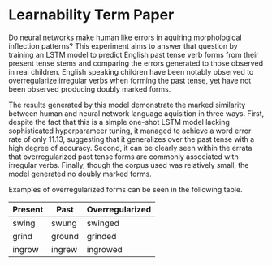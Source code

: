 # Learnability Term Paper

Do neural networks make human like errors in aquiring morphological
inflection patterns? This experiment aims to answer that question by
training an LSTM model to predict English past tense verb forms from
their present tense stems and comparing the errors generated to
those observed in real children. English speaking children have been
notably observed to overregularize irregular verbs when forming the
past tense, yet have not been observed producing doubly marked forms.

The results generated by this model demonstrate the marked similarity
between human and neural network language aquisition in three ways.
First, despite the fact that this is a simple one-shot LSTM model
lacking sophisticated hyperparameer tuning, it managed to achieve a
word error rate of only 11.13, suggesting that it generalizes over 
the past tense with a high degree of accuracy. Second, it can be
clearly seen within the errata that overregularized past tense forms
are commonly associated with irregular verbs. Finally, though the
corpus used was relatively small, the model generated no doubly
marked forms.

Examples of overregularized forms can be seen in the following table.


| Present        | Past          | Overregularized |
| ------------- | ------------- | --------------- |
| swing         | swung         | swinged         |
| grind         | ground        | grinded         |
| ingrow        | ingrew        | ingrowed        |

